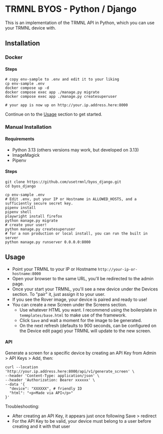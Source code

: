 # TRMNL BYOS - Python / Django

This is an implementation of the TRMNL API in Python, which you can use your TRMNL device with.

## Installation
### Docker

#### Steps

```shell
# copy env-sample to .env and edit it to your liking
cp env-sample .env
docker compose up -d
docker compose exec app ./manage.py migrate
docker compose exec app ./manage.py createsuperuser

# your app is now up on http://your.ip.address.here:8000
```

Continue on to the [Usage](#Usage) section to get started.

### Manual Installation
#### Requirements
* Python 3.13 (others versions may work, but developed on 3.13)
* ImageMagick
* Pipenv

#### Steps
```shell
git clone https://github.com/usetrmnl/byos_django.git
cd byos_django

cp env-sample .env
# Edit .env, put your IP or Hostname in ALLOWED_HOSTS, and a sufficiently secure secret key.
pipenv install
pipenv shell
playwright install firefox
python manage.py migrate
# create your user!
python manage.py createsuperuser
# for a non production or local install, you can run the built in server
python manage.py runserver 0.0.0.0:8000
```

## Usage

* Point your TRMNL to your IP or Hostname `http://your-ip-or-hostname:8000`
* Open your browser to the same URL, you'll be redirected to the admin page.
* Once your start your TRMNL, you'll see a new device under the Devices section. To "pair" it, just assign it to your user.
* If you see the Rover image, your device is paired and ready to use!
* You can create a new Screen under the Screens section.
  * Use whatever HTML you want. I recommend using the boilerplate in `temmplates/base.html` to make use of the framework.
  * Click `Save` and wait a moment for the image to be generated.
  * On the next refresh (defaults to 900 seconds, can be configured on the Device edit page) your TRMNL will update to the new screen.

#### API

Generate a screen for a specific device by creating an API Key from Admin > API Keys > Add, then:

```shell
curl --location 'http://your.ip.address.here:8000/api/v1/generate_screen' \
--header 'Content-Type: application/json' \
--header 'Authorization: Bearer xxxxxx' \
--data '{
  "device": "XXXXXX", # friendly ID
  "html": "<p>Made via API</p>"
}'
```

Troubleshooting:

* After creating an API Key, it appears just once following Save > redirect
* For the API Key to be valid, your device must belong to a user before creating and it with that user

